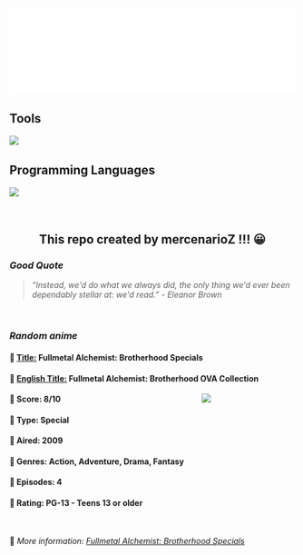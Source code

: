 
<img src="svg/nai.svg" />

<p>
  <h2>Tools</h2>
  <a href="https://skillicons.dev">
    <img src="https://skillicons.dev/icons?i=git,bash,vim,ubuntu,tensorflow,pytorch,docker,raspberrypi" />
  </a>

  <br />

  <h2>Programming Languages</h2>

  <a href="https://skillicons.dev">
    <img src="https://skillicons.dev/icons?i=python,c,cpp" />
  </a>
</p>

<br />

<h2 align="center">This repo created by mercenarioZ !!! 😀</h2>
<h3><i>Good Quote</i></h3>

<blockquote>
<i>
“Instead, we'd do what we always did, the only thing we'd ever been dependably stellar at: we'd read.” - Eleanor Brown
</i>
</blockquote>

<br />

<h3><i>Random anime</i></h3>

<h4>
  <strong>🥭 <u>Title:</u></strong> Fullmetal Alchemist: Brotherhood Specials
</h4>

<h4>🌿 <u>English Title:</u> Fullmetal Alchemist: Brotherhood OVA Collection</h4>

<img align="right" width="165" src=https://cdn.myanimelist.net/images/anime/1493/91571.jpg />

<h4>🌱 Score: 8/10</h4>

<h4>🌲 Type: Special</h4>

<h4>🌴 Aired: 2009</h4>

<h4>🌵 Genres: Action, Adventure, Drama, Fantasy</h4>

<h4>🥑 Episodes: 4</h4>

<h4>🍏 Rating: PG-13 - Teens 13 or older</h4>

<br />

🍂 *More information: [Fullmetal Alchemist: Brotherhood Specials](https://myanimelist.net/anime/6421/Fullmetal_Alchemist__Brotherhood_Specials)*
    